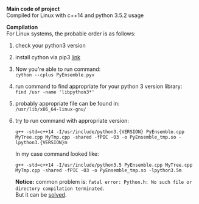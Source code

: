 **Main code of project**  
Compiled for Linux  with c++14 and python 3.5.2 usage

**Compilation**  
For Linux systems, the probable order is as follows:  
1) check your python3 version   
2) install cython via pip3 [link](https://cython.readthedocs.io/en/latest/src/quickstart/install.html) 
3) Now you're able to run command:   
   `cython --cplus PyEnsemble.pyx`     
4) run command to find appropriate for your python 3 version library:   
   `find /usr -name 'libpython3*'`
5) probably appropriate file can be found in:  
   `/usr/lib/x86_64-linux-gnu/`
6) try to run command with appropriate version:  
   ~~~
   g++ -std=c++14 -I/usr/include/python3.{VERSION} PyEnsemble.cpp MyTree.cpp MyTmp.cpp -shared -fPIC -O3 -o PyEnsemble_tmp.so - lpython3.{VERSION}m
   ~~~
   In my case command looked like:  
   ~~~
   g++ -std=c++14 -I/usr/include/python3.5 PyEnsemble.cpp MyTree.cpp MyTmp.cpp -shared -fPIC -O3 -o PyEnsemble_tmp.so -lpython3.5m
   ~~~
   
   **Notice:** common problem is: `fatal error: Python.h: No such file or directory compilation terminated`.  
   But it can be [solved](https://stackoverflow.com/questions/21530577/fatal-error-python-h-no-such-file-or-directory).
